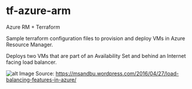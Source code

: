 # tf-azure-arm
Azure RM + Terraform

Sample terraform configuration files to provision and deploy  VMs in Azure Resource Manager.

Deploys two VMs that are part of an Availability Set and behind an Internet facing load balancer.

![alt](http://msandbu.files.wordpress.com/2016/04/image67.png)
Image Source: https://msandbu.wordpress.com/2016/04/27/load-balancing-features-in-azure/